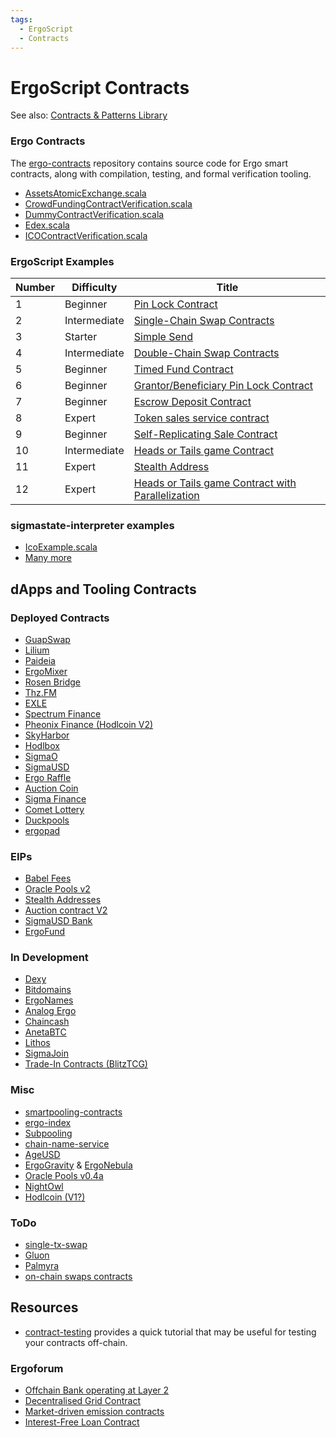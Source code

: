 ```yaml
---
tags:
  - ErgoScript
  - Contracts
---
```


# ErgoScript Contracts

See also: [Contracts & Patterns Library](contracts-library.md)

### Ergo Contracts

The [ergo-contracts](https://github.com/ergoplatform/ergo-contracts) repository contains source code for Ergo smart contracts, along with compilation, testing, and formal verification tooling.

- [AssetsAtomicExchange.scala](https://github.com/ergoplatform/ergo-contracts/blob/42719326656e4764f214f57fa8f45205ee20d58d/verified-contracts/src/main/scala/org/ergoplatform/contracts/AssetsAtomicExchange.scala)
- [CrowdFundingContractVerification.scala](https://github.com/ergoplatform/ergo-contracts/blob/42719326656e4764f214f57fa8f45205ee20d58d/verified-contracts/src/main/scala/org/ergoplatform/contracts/CrowdFundingContractVerification.scala)
- [DummyContractVerification.scala](https://github.com/ergoplatform/ergo-contracts/blob/42719326656e4764f214f57fa8f45205ee20d58d/verified-contracts/src/main/scala/org/ergoplatform/contracts/DummyContractVerification.scala)
- [Edex.scala](https://github.com/ergoplatform/ergo-contracts/blob/42719326656e4764f214f57fa8f45205ee20d58d/verified-contracts/src/main/scala/org/ergoplatform/contracts/Edex.scala)
- [ICOContractVerification.scala](https://github.com/ergoplatform/ergo-contracts/blob/42719326656e4764f214f57fa8f45205ee20d58d/verified-contracts/src/main/scala/org/ergoplatform/contracts/ICOContractVerification.scala)

### ErgoScript Examples

| Number | Difficulty | Title |
| ---  | ---  | ---  |
| 1 | Beginner | [Pin Lock Contract](https://github.com/ergoplatform/ergoscript-by-example/blob/main/pinLockContract.md) |
| 2 | Intermediate | [Single-Chain Swap Contracts](https://github.com/ergoplatform/ergoscript-by-example/blob/main/singleChainSwap.md) |
| 3 | Starter | [Simple Send](https://github.com/ergoplatform/ergoscript-by-example/blob/main/simpleSend.md) |
| 4 | Intermediate | [Double-Chain Swap Contracts](https://github.com/ergoplatform/ergoscript-by-example/blob/main/doubleChainSwap.md) |
| 5 | Beginner | [Timed Fund Contract](https://github.com/ergoplatform/ergoscript-by-example/blob/main/timedFund.md) |
| 6 | Beginner | [Grantor/Beneficiary Pin Lock Contract](https://github.com/ergoplatform/ergoscript-by-example/blob/main/grantorBeneficiaryPinLock.md) |
| 7 | Beginner | [Escrow Deposit Contract](https://github.com/ergoplatform/ergoscript-by-example/blob/main/escrowDepositContract.md) |
| 8 | Expert | [Token sales service contract](https://github.com/ergoplatform/ergoscript-by-example/blob/main/tokenSalesService.md) |
| 9 | Beginner | [Self-Replicating Sale Contract](https://github.com/ergoplatform/ergoscript-by-example/blob/main/selfReplicatingTokenSale.md) |
| 10 | Intermediate | [Heads or Tails game Contract](https://github.com/ergoplatform/ergoscript-by-example/blob/main/headsOrTails.md) |
| 11 | Expert| [Stealth Address](https://github.com/ergoplatform/ergoscript-by-example/blob/main/stealthAddress.md) |
| 12 | Expert | [Heads or Tails game Contract with Parallelization](https://github.com/ergoplatform/ergoscript-by-example/blob/main/headsOrTailsParallel.md) |

### sigmastate-interpreter examples

- [IcoExample.scala](https://github.com/ScorexFoundation/sigmastate-interpreter/blob/c863a9b1a82589e47b15f76f3affdb30a475e740/sigmastate/src/test/scala/sigmastate/utxo/examples/IcoExample.scala#L254-L303)
- [Many more](https://github.com/ScorexFoundation/sigmastate-interpreter/tree/c863a9b1a82589e47b15f76f3affdb30a475e740/sigmastate/src/test/scala/sigmastate/utxo/examples)

## dApps and Tooling Contracts

### Deployed Contracts

- [GuapSwap](https://github.com/GuapSwap/guapswap-ronin/tree/main/src/main/scala/contracts)
- [Lilium](https://github.com/LiliumErgo/scala-api/blob/main/app/contracts/LiliumContracts.scala)
- [Paideia](https://github.com/paideiadao/paideia-contracts)
- [ErgoMixer](https://github.com/ergoMixer/ergoMixBack/tree/master/mixer/app/mixer)
- [Rosen Bridge](https://github.com/rosen-bridge/contract)
- [Thz.FM](https://github.com/TremendouslyHighFrequency/SmartContracts)
- [EXLE](https://github.com/Ergo-Lend/edge/blob/main/src/main/scala/edge/contracts/Contract.scala)
- [Spectrum Finance](https://github.com/spectrum-finance/ergo-dex/tree/master/contracts)
- [Pheonix Finance (Hodlcoin V2)](https://github.com/PhoenixErgo/phoenix-hodlcoin-contracts)
- [SkyHarbor](https://github.com/skyharbor-market/contracts)
- [Hodlbox](https://github.com/SavonarolaLabs/hodlbox-xyz/tree/main/src/lib/contract)
- [SigmaO](https://github.com/ThierryM1212/SigmaO/tree/main/contract)
- [SigmaUSD](https://github.com/anon-real/sigma-usd/tree/master/ageusd)
- [Ergo Raffle](https://github.com/ErgoRaffle/raffle-backend/blob/master/app/raffle/RaffleContract.scala)
- [Auction Coin](https://github.com/Auction-Coin/contracts)
- [Sigma Finance](https://github.com/K-Singh/Sigma-Finance/tree/master/contracts)
- [Comet Lottery](https://github.com/mgpai22/comet-lottery/blob/main/comet-lottery-bot/src/main/scala/contracts/LotteryContracts.scala)
- [Duckpools](https://github.com/duckpools/lend-protocol-contracts/tree/main/contracts)
- [ergopad](https://github.com/ergopad/ergopad-api/tree/dev/app/contracts)

### EIPs

- [Babel Fees](https://github.com/ergoplatform/eips/blob/master/eip-0031.md)
- [Oracle Pools v2](https://github.com/ergoplatform/eips/tree/cae50b722d6929c794847d21668500acb01f3c8c/eip-0023/contracts)
- [Stealth Addresses](https://github.com/ergoplatform/eips/pull/87/files)
- [Auction contract V2](https://github.com/ergoplatform/eips/blob/master/eip-0022.md)
- [SigmaUSD Bank](https://github.com/ergoplatform/eips/blob/master/eip-0015.md)
- [ErgoFund](https://github.com/ergoplatform/eips/pull/33)

### In Development

- [Dexy](https://github.com/ergoplatform/ergo-jde/blob/main/kiosk/src/test/scala/kiosk/dexy/DexySpec.scala)
- [Bitdomains](https://github.com/bitdomains/contracts)
- [ErgoNames](https://github.com/ergonames/ergonames/blob/master/src/main/scala/)
- [Analog Ergo](https://github.com/dzyphr/ScalaSigmaParticle)
- [Chaincash](https://github.com/ChainCashLabs/chaincash/tree/master/contracts)
- [AnetaBTC](https://github.com/anetabtc/aneta_contracts)
- [Lithos](https://github.com/Lithos-Protocol/Lithos/tree/master/src/main/scala)
- [SigmaJoin](https://github.com/ergoplatform/ergo-jde/tree/main/kiosk/src/test/scala/kiosk/mixer)
- [Trade-In Contracts (BlitzTCG)](https://github.com/lucagdangelo/trade-in/tree/main/src/main/scala/contracts)

### Misc

- [smartpooling-contracts](https://github.com/GetBlok-io/ergo-smartpooling-contracts/tree/master/src/main/scala/contracts)
- [ergo-index](https://github.com/ergo-index/ergo-index-contracts)
- [Subpooling](https://github.com/GetBlok-io/Subpooling/tree/mainnet_plasma/conf/scripts)
- [chain-name-service](https://github.com/ross-weir/chain-name-service/tree/main/contracts)
- [AgeUSD](https://github.com/ergoplatform/eips/pull/33)
- [ErgoGravity](https://github.com/mhssamadani/gravity-core/blob/dev/contracts/ergo/gravity.scala) & [ErgoNebula](https://github.com/mhssamadani/gravity-core/blob/dev/contracts/ergo/nebula.scala)
- [Oracle Pools v0.4a](https://github.com/scalahub/Kiosk/tree/master/src/test/scala/kiosk/oraclepool/v4a)
- [NightOwl](https://github.com/nightowlcasino/ergoscript-contracts)
- [Hodlcoin (V1?)](https://github.com/lucagdangelo/hodlcoin-contracts)

### ToDo

- [single-tx-swap](https://github.com/danieloravec/ergo-token-swap)
- [Gluon](gluon.md)
- [Palmyra](palmyra.md)
- [on-chain swaps contracts](https://github.com/ergoplatform/sigma-rust/pull/209)

## Resources

- [contract-testing](https://github.com/anon-real/contract-testing) provides a quick tutorial that may be useful for testing your contracts off-chain.

### Ergoforum

- [Offchain Bank operating at Layer 2](https://www.ergoforum.org/t/offchain-bank-operating-at-layer-2/3367)
- [Decentralised Grid Contract](https://www.ergoforum.org/t/decentralized-grid-trading-on-ergo/3750/5)
- [Market-driven emission contracts](https://www.ergoforum.org/t/market-driven-emission-contracts/3749)
- [Interest-Free Loan Contract](https://www.ergoforum.org/t/interest-free-loan-contract/67)
